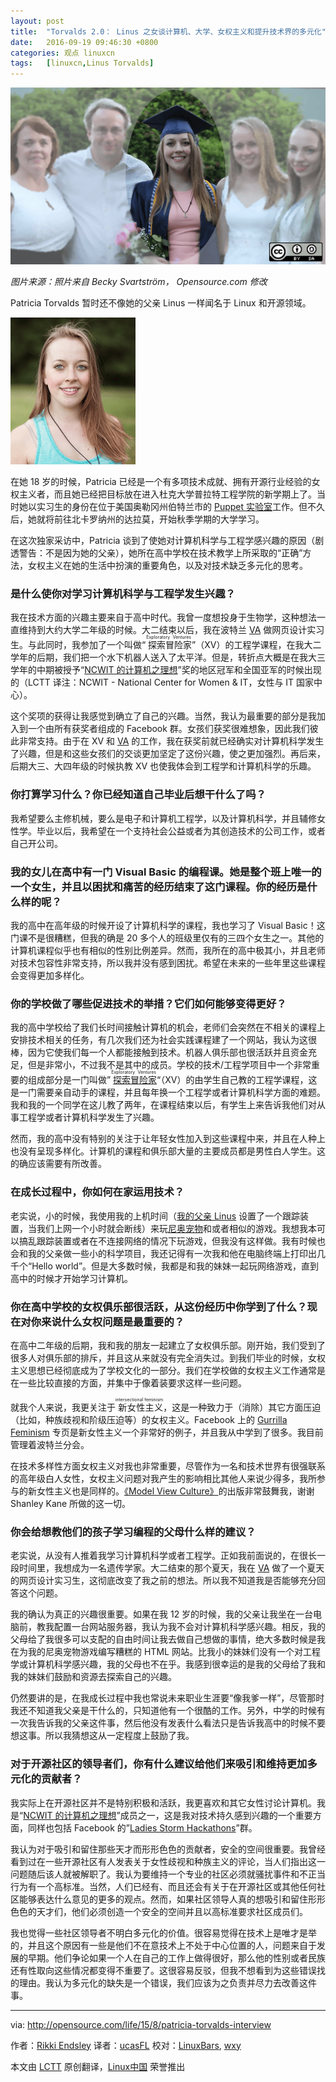 ```yaml
---
layout: post
title:	"Torvalds 2.0： Linus 之女谈计算机、大学、女权主义和提升技术界的多元化"
date:	2016-09-19 09:46:30 +0800 
categories:	观点 linuxcn 
tags:	[linuxcn,Linus Torvalds]
---
```



![Image by : Photo by Becky Svartström. Modified by Opensource.com. CC BY-SA 4.0](/Asserts/Images/album/201609/19/094634thjr1sg1wysp11j6.png)


*图片来源：照片来自 Becky Svartström， Opensource.com 修改*


Patricia Torvalds 暂时还不像她的父亲 Linus 一样闻名于 Linux 和开源领域。


![](/Asserts/Images/album/201609/19/094635fgaobhz0hheggg0h.png)


在她 18 岁的时候，Patricia 已经是一个有多项技术成就、拥有开源行业经验的女权主义者，而且她已经把目标放在进入杜克大学普拉特工程学院的新学期上了。当时她以实习生的身份在位于美国奥勒冈州伯特兰市的 [Puppet 实验室](https://puppetlabs.com/)工作。但不久后，她就将前往北卡罗纳州的达拉莫，开始秋季学期的大学学习。


在这次独家采访中，Patricia 谈到了使她对计算机科学与工程学感兴趣的原因（剧透警告：不是因为她的父亲），她所在高中学校在技术教学上所采取的“正确”方法，女权主义在她的生活中扮演的重要角色，以及对技术缺乏多元化的思考。


### 是什么使你对学习计算机科学与工程学发生兴趣？


我在技术方面的兴趣主要来自于高中时代。我曾一度想投身于生物学，这种想法一直维持到大约大学二年级的时候。大二结束以后，我在波特兰 [VA](http://www.va.gov/) 做网页设计实习生。与此同时，我参加了一个叫做“<ruby> 探索冒险家 <rp>  （ </rp> <rt>  Exploratory Ventures </rt> <rp>  ） </rp></ruby>”（XV）的工程学课程，在我大二学年的后期，我们把一个水下机器人送入了太平洋。但是，转折点大概是在我大三学年的中期被授予“[NCWIT 的计算机之理想](https://www.aspirations.org/)”奖的地区冠军和全国亚军的时候出现的（LCTT 译注：NCWIT - National Center for Women & IT，女性与 IT 国家中心）。


这个奖项的获得让我感觉到确立了自己的兴趣。当然，我认为最重要的部分是我加入到一个由所有获奖者组成的 Facebook 群。女孩们获奖很难想象，因此我们彼此非常支持。由于在 XV 和 [VA](http://www.va.gov/) 的工作，我在获奖前就已经确实对计算机科学发生了兴趣，但是和这些女孩们的交谈更加坚定了这份兴趣，使之更加强烈。再后来，后期大三、大四年级的时候执教 XV 也使我体会到工程学和计算机科学的乐趣。


### 你打算学习什么？你已经知道自己毕业后想干什么了吗？


我希望要么主修机械，要么是电子和计算机工程学，以及计算机科学，并且辅修女性学。毕业以后，我希望在一个支持社会公益或者为其创造技术的公司工作，或者自己开公司。


### 我的女儿在高中有一门 Visual Basic 的编程课。她是整个班上唯一的一个女生，并且以困扰和痛苦的经历结束了这门课程。你的经历是什么样的呢？


我的高中在高年级的时候开设了计算机科学的课程，我也学习了 Visual Basic！这门课不是很糟糕，但我的确是 20 多个人的班级里仅有的三四个女生之一。其他的计算机课程似乎也有相似的性别比例差异。然而，我所在的高中极其小，并且老师对技术包容性非常支持，所以我并没有感到困扰。希望在未来的一些年里这些课程会变得更加多样化。


### 你的学校做了哪些促进技术的举措？它们如何能够变得更好？


我的高中学校给了我们长时间接触计算机的机会，老师们会突然在不相关的课程上安排技术相关的任务，有几次我们还为社会实践课程建了一个网站，我认为这很棒，因为它使我们每一个人都能接触到技术。机器人俱乐部也很活跃并且资金充足，但是非常小，不过我不是其中的成员。学校的技术/工程学项目中一个非常重要的组成部分是一门叫做”<ruby> <a href="http://exploratoryventures.com/">  探索冒险家 </a> <rp>  （ </rp> <rt>  Exploratory Ventures </rt> <rp>  ） </rp></ruby>“（XV）的由学生自己教的工程学课程，这是一门需要亲自动手的课程，并且每年换一个工程学或者计算机科学方面的难题。我和我的一个同学在这儿教了两年，在课程结束以后，有学生上来告诉我他们对从事工程学或者计算机科学发生了兴趣。


然而，我的高中没有特别的关注于让年轻女性加入到这些课程中来，并且在人种上也没有呈现多样化。计算机的课程和俱乐部大量的主要成员都是男性白人学生。这的确应该需要有所改善。


### 在成长过程中，你如何在家运用技术？


老实说，小的时候，我使用我的上机时间（[我的父亲 Linus](https://plus.google.com/+LinusTorvalds/about) 设置了一个跟踪装置，当我们上网一个小时就会断线）来玩[尼奥宠物](http://www.neopets.com/)和或者相似的游戏。我想我本可以搞乱跟踪装置或者在不连接网络的情况下玩游戏，但我没有这样做。我有时候也会和我的父亲做一些小的科学项目，我还记得有一次我和他在电脑终端上打印出几千个“Hello world”。但是大多数时候，我都是和我的妹妹一起玩网络游戏，直到高中的时候才开始学习计算机。


### 你在高中学校的女权俱乐部很活跃，从这份经历中你学到了什么？现在对你来说什么女权问题是最重要的？


在高中二年级的后期，我和我的朋友一起建立了女权俱乐部。刚开始，我们受到了很多人对俱乐部的排斥，并且这从来就没有完全消失过。到我们毕业的时候，女权主义思想已经彻底成为了学校文化的一部分。我们在学校做的女权主义工作通常是在一些比较直接的方面，并集中于像着装要求这样一些问题。


就我个人来说，我更关注于<ruby> 新女性主义 <rp>  （ </rp> <rt>  intersectional feminism </rt> <rp>  ） </rp></ruby>，这是一种致力于（消除）其它方面压迫（比如，种族歧视和阶级压迫等）的女权主义。Facebook 上的 [Gurrilla Feminism](https://www.facebook.com/guerrillafeminism) 专页是新女性主义一个非常好的例子，并且我从中学到了很多。我目前管理着波特兰分会。


在技术多样性方面女权主义对我也非常重要，尽管作为一名和技术世界有很强联系的高年级白人女性，女权主义问题对我产生的影响相比其他人来说少得多，我所参与的新女性主义也是同样的。[《Model View Culture》](https://modelviewculture.com/)的出版非常鼓舞我，谢谢 Shanley Kane 所做的这一切。


### 你会给想教他们的孩子学习编程的父母什么样的建议？


老实说，从没有人推着我学习计算机科学或者工程学。正如我前面说的，在很长一段时间里，我想成为一名遗传学家。大二结束的那个夏天，我在 [VA](http://www.va.gov/) 做了一个夏天的网页设计实习生，这彻底改变了我之前的想法。所以我不知道我是否能够充分回答这个问题。


我的确认为真正的兴趣很重要。如果在我 12 岁的时候，我的父亲让我坐在一台电脑前，教我配置一台网站服务器，我认为我不会对计算机科学感兴趣。相反，我的父母给了我很多可以支配的自由时间让我去做自己想做的事情，绝大多数时候是我在为我的尼奥宠物游戏编写糟糕的 HTML 网站。比我小的妹妹们没有一个对工程学或计算机科学感兴趣，我的父母也不在乎。我感到很幸运的是我的父母给了我和我的妹妹们鼓励和资源去探索自己的兴趣。


仍然要讲的是，在我成长过程中我也常说未来职业生涯要“像我爹一样”，尽管那时我还不知道我父亲是干什么的，只知道他有一个很酷的工作。另外，中学的时候有一次我告诉我的父亲这件事，然后他没有发表什么看法只是告诉我高中的时候不要想这事。所以我猜想这从一定程度上鼓励了我。


### 对于开源社区的领导者们，你有什么建议给他们来吸引和维持更加多元化的贡献者？


我实际上在开源社区并不是特别积极和活跃，我更喜欢和其它女性讨论计算机。我是“[NCWIT 的计算机之理想](https://www.aspirations.org/)”成员之一，这是我对技术持久感到兴趣的一个重要方面，同样也包括 Facebook 的”[Ladies Storm Hackathons](https://www.facebook.com/groups/LadiesStormHackathons/)”群。


我认为对于吸引和留住那些天才而形形色色的贡献者，安全的空间很重要。我曾经看到过在一些开源社区有人发表关于女性歧视和种族主义的评论，当人们指出这一问题随后该人就被解职了。我认为要维持一个专业的社区必须就骚扰事件和不正当行为有一个高标准。当然，人们已经有、而且还会有关于在开源社区或其他任何社区能够表达什么意见的更多的观点。然而，如果社区领导人真的想吸引和留住形形色色的天才们，他们必须创造一个安全的空间并且以高标准要求社区成员们。


我也觉得一些社区领导者不明白多元化的价值。很容易觉得在技术上是唯才是举的，并且这个原因有一些是他们不在意技术上不处于中心位置的人，问题来自于发展的早期。他们争论如果一个人在自己的工作上做得很好，那么他的性别或者民族还有性取向这些情况都变得不重要了。这很容易反驳，但我不想看到为这些错误找的理由。我认为多元化的缺失是一个错误，我们应该为之负责并尽力去改善这件事。




---


via: <http://opensource.com/life/15/8/patricia-torvalds-interview>


作者：[Rikki Endsley](http://opensource.com/users/rikki-endsley) 译者：[ucasFL](https://github.com/ucasFL) 校对：[LinuxBars](https://github.com/LinuxBars), [wxy](https://github.com/wxy)


本文由 [LCTT](https://github.com/LCTT/TranslateProject) 原创翻译，[Linux中国](https://linux.cn/) 荣誉推出
